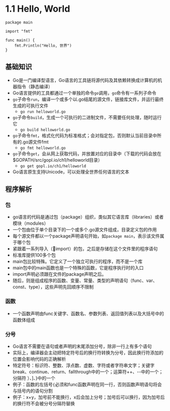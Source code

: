 # 1.1 Hello, World

```
package main

import "fmt"

func main() {
    fmt.Println("Hello, 世界")
}
```

## 基础知识
- Go是一门编译型语言，Go语言的工具链将源代码及其依赖转换成计算机的机器指令（静态编译）
- Go语言提供的工具都通过一个单独的命令`go`调用，`go`命令有一系列子命令
- `go`子命令`run`，编译一个或多个以.go结尾的源文件，链接库文件，并运行最终生成的可执行文件
	- `go run helloworld.go`
- `go`子命令`build`，生成一个可执行的二进制文件，不需要任何处理，随时运行它
	- `go build helloworld.go`
- `go`子命令`fmt`，格式化代码为标准格式；会对指定包，否则默认当前目录中所有的.go源文件fmt
	- `go fmt helloworld.go`
- `go`子命令`get`，会从网上获取代码，并放置对应的目录中（下载的代码会放在$GOPATH/src/gopl.io/ch1/helloworld目录）
	- `go get gopl.io/ch1/helloworld`
- Go语言原生支持Unicode，可以处理全世界任何语言的文本
	 
## 程序解析

### 包
- go语言的代码是通过包（package）组织，类似其它语言库（libraries）或者模块（modules） 
- 一个包由位于单个目录下的一个或多个.go源文件组成，目录定义包的作用
- 每个源文件都以一个package声明语句开始，如`package main`，表示该文件属于哪个包
- 紧跟着一系列导入（import）的包，之后是存储在这个文件里的程序语句
- 标准库提供100多个包
- main包比较特殊。它定义了一个独立可执行的程序，而不是一个库
- main包中的main函数也是一个特殊的函数，它是程序执行时的入口
- import声明必须跟在文件的package声明之后。
- 随后，则是组成程序的函数、变量、常量、类型的声明语句（func、var、const、type），这些声明先回顺序不限制

### 函数
- 一个函数声明由func关键字、函数名、参数列表、返回值列表以及大括号中的函数体组成

### 分号
- Go语言不需要在语句或者声明的末尾添加分号，除非一行上有多个语句
- 实际上，编译器会主动把特定符号后的换行符转换为分号，因此换行符添加的位置会影响代码的正确解析
- 特定符号：标识符、整数、浮点数、虚数、字符或者字符串文字；关键字break、continue、return、fallthrough中的一个；运算符++、--中的一个；分隔符 ）、]、}中的一个
- 例子：函数的左括号`{`必须和func函数声明在同一行，否则函数声明语句将会与括号内的语句分割
- 例子：x+y，加号前不能换行，x后会加上分号；加号后可以换行，因为加号后的换行符不会被分号分隔符替换
